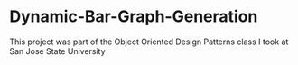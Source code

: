 # Dynamic-Bar-Graph-Generation
This project was part of the Object Oriented Design Patterns class I took at San Jose State University
